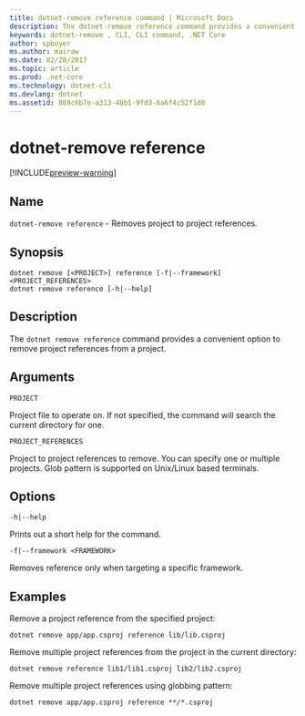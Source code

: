 ```yaml
---
title: dotnet-remove reference command | Microsoft Docs
description: The dotnet-remove reference command provides a convenient option to remove project to project references.
keywords: dotnet-remove , CLI, CLI command, .NET Core
author: spboyer
ms.author: mairaw
ms.date: 02/28/2017
ms.topic: article
ms.prod: .net-core
ms.technology: dotnet-cli
ms.devlang: dotnet
ms.assetid: 889c6b7e-a313-40b1-9fd3-6a6f4c52f1d0
---
```

# dotnet-remove reference

[!INCLUDE[preview-warning](../../../includes/warning.md)]

## Name

`dotnet-remove reference` - Removes project to project references.

## Synopsis

```
dotnet remove [<PROJECT>] reference [-f|--framework] <PROJECT_REFERENCES>
dotnet remove reference [-h|--help]
```

## Description

The `dotnet remove reference` command provides a convenient option to remove project references from a project.

## Arguments

`PROJECT`

Project file to operate on. If not specified, the command will search the current directory for one.

`PROJECT_REFERENCES`

Project to project references to remove. You can specify one or multiple projects. Glob pattern is supported on Unix/Linux based terminals.

## Options

`-h|--help`

Prints out a short help for the command.

`-f|--framework <FRAMEWORK>`

Removes reference only when targeting a specific framework.

## Examples

Remove a project reference from the specified project:

`dotnet remove app/app.csproj reference lib/lib.csproj`

Remove multiple project references from the project in the current directory:

`dotnet remove reference lib1/lib1.csproj lib2/lib2.csproj`

Remove multiple project references using globbing pattern:

`dotnet remove app/app.csproj reference **/*.csproj`
